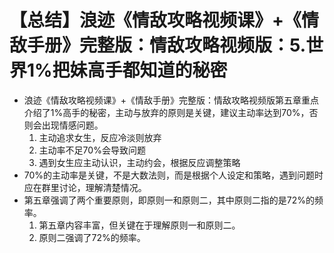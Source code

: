 # 【总结】浪迹《情敌攻略视频课》+《情敌手册》完整版：情敌攻略视频版：5.世界1%把妹高手都知道的秘密

-   浪迹《情敌攻略视频课》+《情敌手册》完整版：情敌攻略视频版第五章重点介绍了1%高手的秘密，主动与放弃的原则是关键，建议主动率达到70%，否则会出现情感问题。
    1.  主动追求女生，反应冷淡则放弃
    2.  主动率不足70%会导致问题
    3.  遇到女生应主动认识，主动约会，根据反应调整策略
-   70%的主动率是关键，不是大数法则，而是根据个人设定和策略，遇到问题时应在群里讨论，理解清楚情况。
-   第五章强调了两个重要原则，即原则一和原则二，其中原则二指的是72%的频率。
    1.  第五章内容丰富，但关键在于理解原则一和原则二。
    2.  原则二强调了72%的频率。